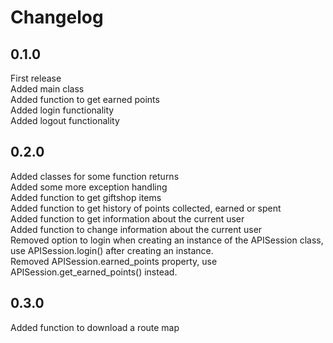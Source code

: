 # Changelog

## 0.1.0
First release <br>
Added main class <br>
Added function to get earned points <br>
Added login functionality <br>
Added logout functionality

## 0.2.0
Added classes for some function returns <br>
Added some more exception handling <br>
Added function to get giftshop items <br>
Added function to get history of points collected, earned or spent <br>
Added function to get information about the current user <br>
Added function to change information about the current user <br>
Removed option to login when creating an instance of the APISession class, use APISession.login() after creating an instance. <br>
Removed APISession.earned_points property, use APISession.get_earned_points() instead.

## 0.3.0
Added function to download a route map